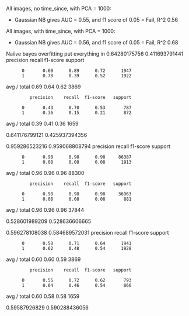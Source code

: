 All images, no time_since, with PCA = 1000:
- Gaussian NB gives AUC = 0.55, and f1 score of 0.05 = Fail, R^2 0.56

All images, with time_since, with PCA = 1000:
- Gaussian NB gives AUC = 0.56, and f1 score of 0.05 = Fail, R^2 0.68


Naiive bayes overfitting put everything in
0.64280175756
0.411693791441
             precision    recall  f1-score   support

          0       0.60      0.89      0.72      1947
          1       0.78      0.39      0.52      1922

avg / total       0.69      0.64      0.62      3869

             precision    recall  f1-score   support

          0       0.43      0.70      0.53       787
          1       0.36      0.15      0.21       872

avg / total       0.39      0.41      0.36      1659

0.641176799121
0.425937394356





0.959286523216
0.959068808794
             precision    recall  f1-score   support

          0       0.98      0.98      0.98     86387
          1       0.08      0.08      0.08      1913

avg / total       0.96      0.96      0.96     88300

             precision    recall  f1-score   support

          0       0.98      0.98      0.98     36963
          1       0.08      0.08      0.08       881

avg / total       0.96      0.96      0.96     37844

0.528601989209
0.528636606665


0.596278108038
0.584689572031
             precision    recall  f1-score   support

          0       0.58      0.71      0.64      1941
          1       0.62      0.48      0.54      1928

avg / total       0.60      0.60      0.59      3869

             precision    recall  f1-score   support

          0       0.55      0.72      0.62       793
          1       0.64      0.46      0.54       866

avg / total       0.60      0.58      0.58      1659

0.59587926829
0.590288436056
